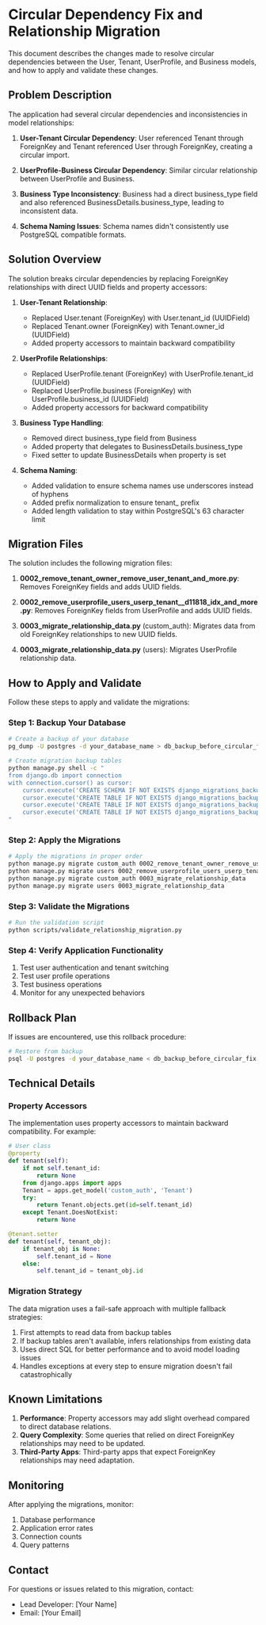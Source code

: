 # Circular Dependency Fix and Relationship Migration

This document describes the changes made to resolve circular dependencies between the User, Tenant, UserProfile, and Business models, and how to apply and validate these changes.

## Problem Description

The application had several circular dependencies and inconsistencies in model relationships:

1. **User-Tenant Circular Dependency**: User referenced Tenant through ForeignKey and Tenant referenced User through ForeignKey, creating a circular import.

2. **UserProfile-Business Circular Dependency**: Similar circular relationship between UserProfile and Business.

3. **Business Type Inconsistency**: Business had a direct business_type field and also referenced BusinessDetails.business_type, leading to inconsistent data.

4. **Schema Naming Issues**: Schema names didn't consistently use PostgreSQL compatible formats.

## Solution Overview

The solution breaks circular dependencies by replacing ForeignKey relationships with direct UUID fields and property accessors:

1. **User-Tenant Relationship**:
   - Replaced User.tenant (ForeignKey) with User.tenant_id (UUIDField)
   - Replaced Tenant.owner (ForeignKey) with Tenant.owner_id (UUIDField)
   - Added property accessors to maintain backward compatibility

2. **UserProfile Relationships**:
   - Replaced UserProfile.tenant (ForeignKey) with UserProfile.tenant_id (UUIDField)
   - Replaced UserProfile.business (ForeignKey) with UserProfile.business_id (UUIDField)
   - Added property accessors for backward compatibility

3. **Business Type Handling**:
   - Removed direct business_type field from Business
   - Added property that delegates to BusinessDetails.business_type
   - Fixed setter to update BusinessDetails when property is set

4. **Schema Naming**:
   - Added validation to ensure schema names use underscores instead of hyphens
   - Added prefix normalization to ensure tenant_ prefix
   - Added length validation to stay within PostgreSQL's 63 character limit

## Migration Files

The solution includes the following migration files:

1. **0002_remove_tenant_owner_remove_user_tenant_and_more.py**: Removes ForeignKey fields and adds UUID fields.

2. **0002_remove_userprofile_users_userp_tenant__d11818_idx_and_more.py**: Removes ForeignKey fields from UserProfile and adds UUID fields.

3. **0003_migrate_relationship_data.py** (custom_auth): Migrates data from old ForeignKey relationships to new UUID fields.

4. **0003_migrate_relationship_data.py** (users): Migrates UserProfile relationship data.

## How to Apply and Validate

Follow these steps to apply and validate the migrations:

### Step 1: Backup Your Database

```bash
# Create a backup of your database
pg_dump -U postgres -d your_database_name > db_backup_before_circular_fix.sql

# Create migration backup tables
python manage.py shell -c "
from django.db import connection
with connection.cursor() as cursor:
    cursor.execute('CREATE SCHEMA IF NOT EXISTS django_migrations_backup;')
    cursor.execute('CREATE TABLE IF NOT EXISTS django_migrations_backup.custom_auth_user AS SELECT * FROM custom_auth_user;')
    cursor.execute('CREATE TABLE IF NOT EXISTS django_migrations_backup.custom_auth_tenant AS SELECT * FROM custom_auth_tenant;')
    cursor.execute('CREATE TABLE IF NOT EXISTS django_migrations_backup.users_userprofile AS SELECT * FROM users_userprofile;')
"
```

### Step 2: Apply the Migrations

```bash
# Apply the migrations in proper order
python manage.py migrate custom_auth 0002_remove_tenant_owner_remove_user_tenant_and_more
python manage.py migrate users 0002_remove_userprofile_users_userp_tenant__d11818_idx_and_more
python manage.py migrate custom_auth 0003_migrate_relationship_data
python manage.py migrate users 0003_migrate_relationship_data
```

### Step 3: Validate the Migrations

```bash
# Run the validation script
python scripts/validate_relationship_migration.py
```

### Step 4: Verify Application Functionality

1. Test user authentication and tenant switching
2. Test user profile operations
3. Test business operations
4. Monitor for any unexpected behaviors

## Rollback Plan

If issues are encountered, use this rollback procedure:

```bash
# Restore from backup
psql -U postgres -d your_database_name < db_backup_before_circular_fix.sql
```

## Technical Details

### Property Accessors

The implementation uses property accessors to maintain backward compatibility. For example:

```python
# User class
@property
def tenant(self):
    if not self.tenant_id:
        return None
    from django.apps import apps
    Tenant = apps.get_model('custom_auth', 'Tenant')
    try:
        return Tenant.objects.get(id=self.tenant_id)
    except Tenant.DoesNotExist:
        return None

@tenant.setter
def tenant(self, tenant_obj):
    if tenant_obj is None:
        self.tenant_id = None
    else:
        self.tenant_id = tenant_obj.id
```

### Migration Strategy

The data migration uses a fail-safe approach with multiple fallback strategies:

1. First attempts to read data from backup tables
2. If backup tables aren't available, infers relationships from existing data
3. Uses direct SQL for better performance and to avoid model loading issues
4. Handles exceptions at every step to ensure migration doesn't fail catastrophically

## Known Limitations

1. **Performance**: Property accessors may add slight overhead compared to direct database relations.
2. **Query Complexity**: Some queries that relied on direct ForeignKey relationships may need to be updated.
3. **Third-Party Apps**: Third-party apps that expect ForeignKey relationships may need adaptation.

## Monitoring

After applying the migrations, monitor:

1. Database performance
2. Application error rates
3. Connection counts
4. Query patterns

## Contact

For questions or issues related to this migration, contact:

- Lead Developer: [Your Name]
- Email: [Your Email]